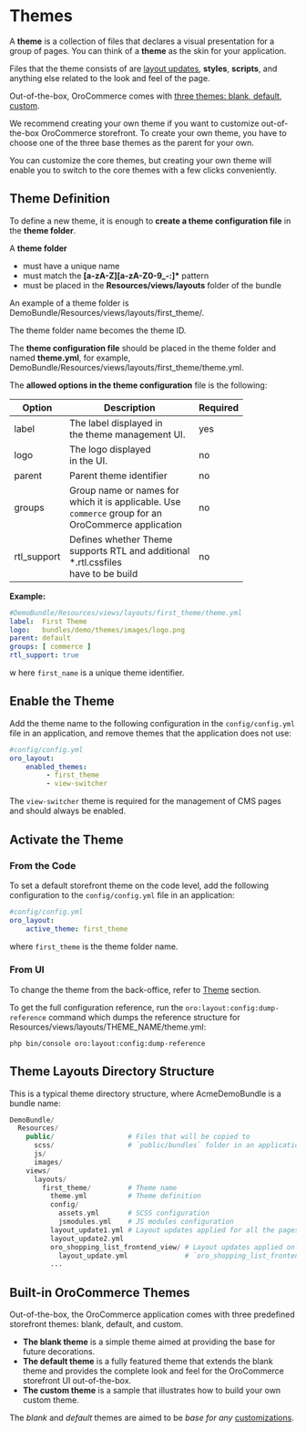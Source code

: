<a id="dev-doc-frontend-layouts-theming"></a>

# Themes

A **theme** is a collection of files that declares a visual
presentation for a group of pages. You can think of a **theme** as the skin for your application.

Files that the theme consists of are [layout updates](layouts/index.md#dev-doc-frontend-layouts-layout-updates),
**styles**, **scripts**, and anything else related to the look and feel of the page.

Out-of-the-box, OroCommerce comes with [three themes: blank, default, custom](#dev-doc-frontend-layouts-theming).

We recommend creating your own theme if you want to customize out-of-the-box OroCommerce storefront. To create your own theme, you have to choose one of the three base themes as the parent for your own.

You can customize the core themes, but creating your own theme will enable you to switch to the core themes with a few clicks conveniently.

<a id="dev-doc-frontend-layouts-theming-definition"></a>

## Theme Definition

To define a new theme, it is enough to **create a theme configuration file** in the **theme folder**.

A **theme folder**

* must have a unique name
* must match the **[a-zA-Z][a-zA-Z0-9_-:]\*** pattern
* must be placed in the **Resources/views/layouts** folder of the bundle

An example of a theme folder is DemoBundle/Resources/views/layouts/first_theme/.

The theme folder name becomes the theme ID.

The **theme configuration file** should be placed in the theme folder and named **theme.yml**, for example,
DemoBundle/Resources/views/layouts/first_theme/theme.yml.

The **allowed options in the theme configuration** file is the following:

| Option      | Description                                                                                                     | Required   |
|-------------|-----------------------------------------------------------------------------------------------------------------|------------|
| label       | The label displayed in<br/>the theme management UI.                                                             | yes        |
| logo        | The logo displayed<br/>in the UI.                                                                               | no         |
| parent      | Parent theme identifier                                                                                         | no         |
| groups      | Group name or names for<br/>which it is applicable. Use<br/>`commerce` group for an<br/>OroCommerce application | no         |
| rtl_support | Defines whether Theme<br/>supports RTL and additional<br/>\*.rtl.cssfiles<br/>have to be build                  | no         |

**Example:**

```yaml
#DemoBundle/Resources/views/layouts/first_theme/theme.yml
label:  First Theme
logo:   bundles/demo/themes/images/logo.png
parent: default
groups: [ commerce ]
rtl_support: true
```

w here `first_name` is a unique theme identifier.

## Enable the Theme

Add the theme name to the following configuration in the `config/config.yml` file in an application, and remove themes that the application does not use:

```yaml
#config/config.yml
oro_layout:
    enabled_themes:
         - first_theme
         - view-switcher
```

The `view-switcher` theme is required for the management of CMS pages and should always be enabled.

## Activate the Theme

### From the Code

To set a default storefront theme on the code level, add the following
configuration to the `config/config.yml` file in an application:

```yaml
#config/config.yml
oro_layout:
    active_theme: first_theme
```

where `first_theme` is the theme folder name.

### From UI

To change the theme from the back-office, refer to [Theme](../../user/back-office/system/configuration/commerce/design/theme-global.md#configuration-commerce-design-theme) section.

To get the full configuration reference, run the `oro:layout:config:dump-reference` command which dumps the reference structure for Resources/views/layouts/THEME_NAME/theme.yml:

```none
php bin/console oro:layout:config:dump-reference
```

<a id="dev-doc-frontend-layouts-theming-dir-stucture"></a>

## Theme Layouts Directory Structure

This is a typical theme directory structure, where AcmeDemoBundle is a bundle name:

```php
DemoBundle/
  Resources/
    public/                  # Files that will be copied to
      scss/                  # `public/bundles` folder in an application
      js/
      images/
    views/
      layouts/
        first_theme/         # Theme name
          theme.yml          # Theme definition
          config/
            assets.yml       # SCSS configuration
            jsmodules.yml    # JS modules configuration
          layout_update1.yml # Layout updates applied for all the pages
          layout_update2.yml
          oro_shopping_list_frontend_view/ # Layout updates applied only for
            layout_update.yml              # `oro_shopping_list_frontend_view` route
          ...
```

<a id="dev-doc-frontend-layouts-theming-orocommerce-themes"></a>

## Built-in OroCommerce Themes

Out-of-the-box, the OroCommerce application comes with three predefined storefront themes: blank, default, and custom.

* **The blank theme** is a simple theme aimed at providing the base for future decorations.
* **The default theme** is a fully featured theme that extends the blank theme and provides the complete look and feel for the OroCommerce storefront UI out-of-the-box.
* **The custom theme** is a sample that illustrates how to build your own custom theme.

The *blank* and *default* themes are aimed to be *base for any* [customizations](how-to/index.md#storefront-customization-guide).
